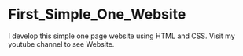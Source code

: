 # First_Simple_One_Website
I develop this simple one page website using HTML and CSS.  Visit my youtube channel to see Website.
